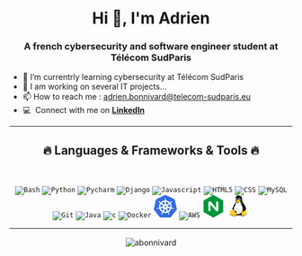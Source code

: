 <h1 align="center">Hi 👋, I'm Adrien</h1>
<h3 align="center">A french cybersecurity and software engineer student at Télécom SudParis</h3>


- 🌱 I’m currentrly learning cybersecurity at Télécom SudParis
- 🔭 I am working on several IT projects...
- 📫 How to reach me : adrien.bonnivard@telecom-sudparis.eu
-  :computer: &nbsp;Connect with me on **[LinkedIn]**


<hr>
<h2 align="center">🔥 Languages & Frameworks & Tools 🔥</h2>
<br>
<p align="center">
  <code><img title="Bash" height="40" src="https://github.com/yurijserrano/Github-Profile-Readme-Logos/blob/master/programming%20languages/bash.svg"></code>
  <code><img title="Python" height="40" src="https://raw.githubusercontent.com/yurijserrano/Github-Profile-Readme-Logos/f994c418a134b58c4aec11152f6a4a33fa89da26/programming%20languages/python.svg"></code>
   <code><img title="Pycharm" height="40" src="https://raw.githubusercontent.com/yurijserrano/Github-Profile-Readme-Logos/f994c418a134b58c4aec11152f6a4a33fa89da26/ides/pycharm.svg"></code>
  <code><img title="Django" height="40" src="https://github.com/yurijserrano/Github-Profile-Readme-Logos/blob/master/frameworks/django.svg"></code>
  <code><img title="Javascript" height="40" src="https://raw.githubusercontent.com/yurijserrano/Github-Profile-Readme-Logos/f994c418a134b58c4aec11152f6a4a33fa89da26/programming%20languages/javascript.svg"></code>
  <code><img title="HTML5" height="40" src="https://github.com/yurijserrano/Github-Profile-Readme-Logos/blob/master/others/html.svg"></code>
  <code><img title="CSS" height="40" src="https://github.com/yurijserrano/Github-Profile-Readme-Logos/blob/master/others/css.svg"></code>
  <code><img title="MySQL" height="40" src="https://github.com/yurijserrano/Github-Profile-Readme-Logos/blob/master/databases/mysql.svg"></code>
  <code><img title="Git" height="40" src="https://raw.githubusercontent.com/yurijserrano/Github-Profile-Readme-Logos/f994c418a134b58c4aec11152f6a4a33fa89da26/others/git.svg"></code>
  <code><img title="Java" height="40" src="https://github.com/yurijserrano/Github-Profile-Readme-Logos/blob/master/programming%20languages/java.svg"></code>
  <code><img title="c" height="40" src="https://github.com/yurijserrano/Github-Profile-Readme-Logos/blob/master/programming%20languages/c.svg"></code>
  <code><img title="Docker" height="40" src="https://github.com/yurijserrano/Github-Profile-Readme-Logos/blob/master/cloud/docker.svg"></code>
  <code><img title="Kubernetes" height="40" src="https://github.com/kubernetes/kubernetes/blob/master/logo/logo.svg"></code>
  <code><img title="AWS" height="40" src="https://github.com/yurijserrano/Github-Profile-Readme-Logos/blob/master/cloud/amazon.svg"></code>
  <code><img title="Nginx" height="40" src="https://raw.githubusercontent.com/devicons/devicon/master/icons/nginx/nginx-original.svg"></code>
  <code><img title="Linux" height="40" src="https://raw.githubusercontent.com/devicons/devicon/master/icons/linux/linux-original.svg"></code>
</p>
<hr>

<p align="center">
  <img align="center" src="https://github-readme-stats.vercel.app/api/top-langs?username=abonnivard&show_icons=true&locale=en&layout=compact" alt="abonnivard" /></p>

[linkedin]: https://www.linkedin.com/in/adrien-bonnivard/ "Linkedin"
